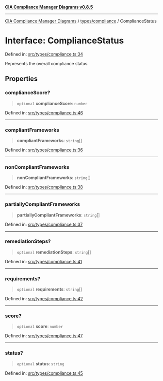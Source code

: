 [**CIA Compliance Manager Diagrams v0.8.5**](../../../README.md)

***

[CIA Compliance Manager Diagrams](../../../modules.md) / [types/compliance](../README.md) / ComplianceStatus

# Interface: ComplianceStatus

Defined in: [src/types/compliance.ts:34](https://github.com/Hack23/cia-compliance-manager/blob/3ae0301247f765ba03c8c0fe645db4718bb8af76/src/types/compliance.ts#L34)

Represents the overall compliance status

## Properties

### complianceScore?

> `optional` **complianceScore**: `number`

Defined in: [src/types/compliance.ts:46](https://github.com/Hack23/cia-compliance-manager/blob/3ae0301247f765ba03c8c0fe645db4718bb8af76/src/types/compliance.ts#L46)

***

### compliantFrameworks

> **compliantFrameworks**: `string`[]

Defined in: [src/types/compliance.ts:36](https://github.com/Hack23/cia-compliance-manager/blob/3ae0301247f765ba03c8c0fe645db4718bb8af76/src/types/compliance.ts#L36)

***

### nonCompliantFrameworks

> **nonCompliantFrameworks**: `string`[]

Defined in: [src/types/compliance.ts:38](https://github.com/Hack23/cia-compliance-manager/blob/3ae0301247f765ba03c8c0fe645db4718bb8af76/src/types/compliance.ts#L38)

***

### partiallyCompliantFrameworks

> **partiallyCompliantFrameworks**: `string`[]

Defined in: [src/types/compliance.ts:37](https://github.com/Hack23/cia-compliance-manager/blob/3ae0301247f765ba03c8c0fe645db4718bb8af76/src/types/compliance.ts#L37)

***

### remediationSteps?

> `optional` **remediationSteps**: `string`[]

Defined in: [src/types/compliance.ts:41](https://github.com/Hack23/cia-compliance-manager/blob/3ae0301247f765ba03c8c0fe645db4718bb8af76/src/types/compliance.ts#L41)

***

### requirements?

> `optional` **requirements**: `string`[]

Defined in: [src/types/compliance.ts:42](https://github.com/Hack23/cia-compliance-manager/blob/3ae0301247f765ba03c8c0fe645db4718bb8af76/src/types/compliance.ts#L42)

***

### score?

> `optional` **score**: `number`

Defined in: [src/types/compliance.ts:47](https://github.com/Hack23/cia-compliance-manager/blob/3ae0301247f765ba03c8c0fe645db4718bb8af76/src/types/compliance.ts#L47)

***

### status?

> `optional` **status**: `string`

Defined in: [src/types/compliance.ts:45](https://github.com/Hack23/cia-compliance-manager/blob/3ae0301247f765ba03c8c0fe645db4718bb8af76/src/types/compliance.ts#L45)
